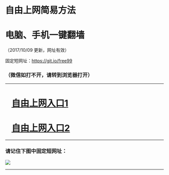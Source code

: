﻿# 自由上网简易方法

# 电脑、手机一键翻墙

（2017/10/09 更新，网址有效）

固定短网址：https://git.io/free99

### （微信如打不开，请转到浏览器打开）


***





# &nbsp;&nbsp; <a href="http://ft2086929819.fwq-tz-1001.info/fwqtz01.html?t=100900118161 " target="_blank">自由上网入口1</a>
# &nbsp;&nbsp; <a href="http://ft64818123.fwq-tz-1002.info/fwqtz02.html?t=100900116698 " target="_blank">自由上网入口2</a>
***

### 请记住下图中固定短网址：

<img src="https://s3-us-west-2.amazonaws.com/fwq-1001/yjfq-20170905okok.png" /> 


***

